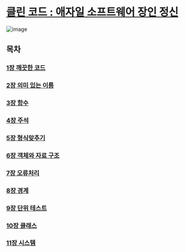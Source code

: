 # [클린 코드 : 애자일 소프트웨어 장인 정신](https://www.yes24.com/Product/Goods/11681152)

![image](https://github.com/hoa0217/study-repo/assets/48192141/606a571b-2cde-4821-8403-8f1026e5d8d9)

## 목차
### [1장 깨끗한 코드](Section1.md)
### [2장 의미 있는 이름](Section2.md)
### [3장 함수](Section3.md)
### [4장 주석](Section4.md)
### [5장 형식맞추기](Section5.md)
### [6장 객체와 자료 구조](Section6.md)
### [7장 오류처리](Section7.md)
### [8장 경계](Section8.md)
### [9장 단위 테스트](Section9.md)
### [10장 클래스](Section10.md)
### [11장 시스템](Section11.md)
